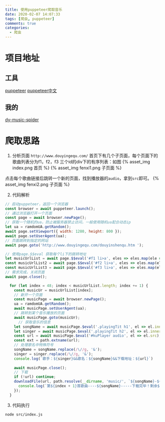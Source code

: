 ```yaml
---
title: 使用puppeteer爬取音乐
date: 2020-02-07 14:07:33
tags: [爬虫, puppeteer]
comments: true
categories:
  - 爬虫
---
```


# 项目地址
## 工具
[puppeteer](https://github.com/puppeteer/puppeteer)
[puppeteer中文](https://zhaoqize.github.io/puppeteer-api-zh_CN/#/)
## 我的
[dy-music-spider](https://github.com/Kylin93CN/dy-music-spider)

# 爬取思路
1. 分析页面
`http://www.douyingequ.com/` 首页下有几个子页面，每个页面下的歌曲列表分为f1，f2，f3 三个id的div下的有序列表：如图
{% asset_img index.png 首页 %}
{% asset_img fenxi1.png 子页面 %}

点击每个歌曲链接后跳转一个新的页面，找到播放器的`audio`，拿到`src`即可。
{% asset_img fenxi2.png 子页面 %}

2. 代码解析
```javascript
// 启动puppeteer，返回一个浏览器
const browser = await puppeteer.launch();
// 通过浏览器打开一个页面
const page = await browser.newPage();
// 获取一个随机的ua，防止被服务器禁止访问，一般使用随机ua配合动态ip
let ua = ramdomUA.getRandom();
await page.setViewport({ width: 1280, height: 800 });
await page.setUserAgent(ua);
// 页面跳转到指定的网站
await page.goto('http://www.douyingequ.com/douyinshenqu.htm ');
```

```javascript
// 使用page.$$eval 获取每个li下的跳转地址
let musicUrlList = await page.$$eval('#f1 li>a', eles => eles.map(ele => ele.href));
const musicUrlList2 = await page.$$eval('#f2 li>a', eles => eles.map(ele => ele.href));
const musicUrlList3 = await page.$$eval('#f3 li>a', eles => eles.map(ele => ele.href));
// 需求完成，关闭页面
await page.close();
```

```javascript
  for (let index = 48; index < musicUrlList.length; index += 1) {
    const musicUr = musicUrlList[index];
    // 新开一个页面
    const musicPage = await browser.newPage();
    ua = ramdomUA.getRandom();
    await musicPage.setUserAgent(ua);
    // 跳转到某个音乐播放的页面
    await musicPage.goto(musicUr);
	  // 获取音乐的信息
    let songName = await musicPage.$eval('.playingTit h1', el => el.innerText);
    let singer = await musicPage.$eval('.playingTit h2', el => el.innerText);
    const url = await musicPage.$eval('#kuPlayer audio', el => el.src);
    const ext = path.extname(url);
    // 处理歌名中特殊符号
    songName = songName.replace(/\//g, '&');
    singer = singer.replace(/\//g, '&');
    console.log(`歌手：${singer}&&歌名：${songName}&&下载地址：${url}`)
    
    await musicPage.close();
    // 下载
    if (!url) continue;
    downloadFile(url, path.resolve(__dirname, 'music/', `${songName}-${singer}${ext}`), () => {
      console.log(`第${index + 1}首歌曲----${songName}-----下载完毕！剩余${musicUrlList.length - index - 1}首`);
    });
  }
```

3. 代码执行
```shell
node src/index.js
```